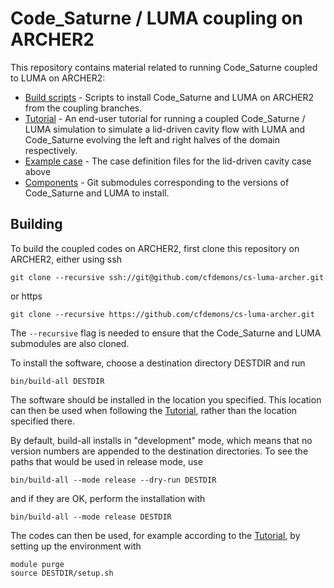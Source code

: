 
# Code\_Saturne / LUMA coupling on ARCHER2

This repository contains material related to running Code\_Saturne
coupled to LUMA on ARCHER2:

- [Build scripts](bin/build-all) - Scripts to install Code\_Saturne
  and LUMA on ARCHER2 from the coupling branches.
- [Tutorial](tutorial.md) - An end-user tutorial for running a coupled Code\_Saturne
  / LUMA simulation to simulate a lid-driven cavity flow with LUMA and
  Code_Saturne evolving the left and right halves of the domain
  respectively.
- [Example case](cases/ldc_left_right) - The case definition files for
  the lid-driven cavity case above
- [Components](components) - Git submodules corresponding to the
  versions of Code\_Saturne and LUMA to install.

## Building

To build the coupled codes on ARCHER2, first clone this repository on ARCHER2, either using ssh
```
git clone --recursive ssh://git@github.com/cfdemons/cs-luma-archer.git
```
or https
```
git clone --recursive https://github.com/cfdemons/cs-luma-archer.git
```

The `--recursive` flag is needed to ensure that the Code\_Saturne and
LUMA submodules are also cloned.

To install the software, choose a destination directory DESTDIR and run
```
bin/build-all DESTDIR
```

The software should be installed in the location you specified.  This
location can then be used when following the [Tutorial](tutorial.md),
rather than the location specified there.

By default, build-all installs in "development" mode, which means that
no version numbers are appended to the destination directories.  To
see the paths that would be used in release mode, use
```
bin/build-all --mode release --dry-run DESTDIR
```
and if they are OK, perform the installation with
```
bin/build-all --mode release DESTDIR
```

The codes can then be used, for example according to the
[Tutorial](tutorial.md), by setting up the environment with

```
module purge
source DESTDIR/setup.sh
```
